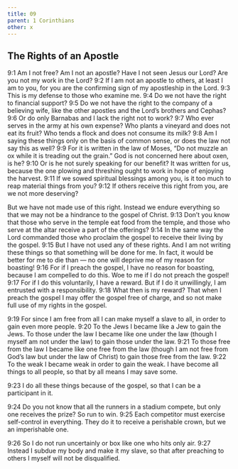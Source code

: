 ```yaml
---
title: 09
parent: 1 Corinthians
other: x
---
```


## The Rights of an Apostle

<a name="9:1">9:1</a> Am I not free? Am I not an apostle? Have I not seen Jesus our Lord? Are you not my work in the Lord? <a name="9:2">9:2</a> If I am not an apostle to others, at least I am to you, for you are the confirming sign of my apostleship in the Lord. <a name="9:3">9:3</a> This is my defense to those who examine me. <a name="9:4">9:4</a> Do we not have the right to financial support? <a name="9:5">9:5</a> Do we not have the right to the company of a believing wife, like the other apostles and the Lord’s brothers and Cephas? <a name="9:6">9:6</a> Or do only Barnabas and I lack the right not to work? <a name="9:7">9:7</a> Who ever serves in the army at his own expense? Who plants a vineyard and does not eat its fruit? Who tends a flock and does not consume its milk? <a name="9:8">9:8</a> Am I saying these things only on the basis of common sense, or does the law not say this as well? <a name="9:9">9:9</a> For it is written in the law of Moses, “Do not muzzle an ox while it is treading out the grain.” God is not concerned here about oxen, is he? <a name="9:10">9:10</a> Or is he not surely speaking for our benefit? It was written for us, because the one plowing and threshing ought to work in hope of enjoying the harvest. <a name="9:11">9:11</a> If we sowed spiritual blessings among you, is it too much to reap material things from you? <a name="9:12">9:12</a> If others receive this right from you, are we not more deserving?

But we have not made use of this right. Instead we endure everything so that we may not be a hindrance to the gospel of Christ. <a name="9:13">9:13</a> Don’t you know that those who serve in the temple eat food from the temple, and those who serve at the altar receive a part of the offerings? <a name="9:14">9:14</a> In the same way the Lord commanded those who proclaim the gospel to receive their living by the gospel. <a name="9:15">9:15</a> But I have not used any of these rights. And I am not writing these things so that something will be done for me. In fact, it would be better for me to die than — no one will deprive me of my reason for boasting! <a name="9:16">9:16</a> For if I preach the gospel, I have no reason for boasting, because I am compelled to do this. Woe to me if I do not preach the gospel! <a name="9:17">9:17</a> For if I do this voluntarily, I have a reward. But if I do it unwillingly, I am entrusted with a responsibility. <a name="9:18">9:18</a> What then is my reward? That when I preach the gospel I may offer the gospel free of charge, and so not make full use of my rights in the gospel.

<a name="9:19">9:19</a> For since I am free from all I can make myself a slave to all, in order to gain even more people. <a name="9:20">9:20</a> To the Jews I became like a Jew to gain the Jews. To those under the law I became like one under the law (though I myself am not under the law) to gain those under the law. <a name="9:21">9:21</a> To those free from the law I became like one free from the law (though I am not free from God’s law but under the law of Christ) to gain those free from the law. <a name="9:22">9:22</a> To the weak I became weak in order to gain the weak. I have become all things to all people, so that by all means I may save some.

<a name="9:23">9:23</a> I do all these things because of the gospel, so that I can be a participant in it.

<a name="9:24">9:24</a> Do you not know that all the runners in a stadium compete, but only one receives the prize? So run to win. <a name="9:25">9:25</a> Each competitor must exercise self-control in everything. They do it to receive a perishable crown, but we an imperishable one.

<a name="9:26">9:26</a> So I do not run uncertainly or box like one who hits only air. <a name="9:27">9:27</a> Instead I subdue my body and make it my slave, so that after preaching to others I myself will not be disqualified.
